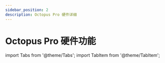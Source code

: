 ```yaml
---
sidebar_position: 2
description: Octopus Pro 硬件详细
---
```


# Octopus Pro 硬件功能

<!-- import lib start -->

import Tabs from '@theme/Tabs';
import TabItem from '@theme/TabItem';

<!-- import lib end -->
